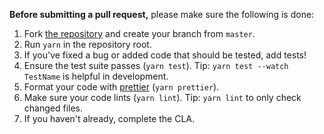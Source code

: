 **Before submitting a pull request,** please make sure the following is done:

1. Fork [the repository](https://github.com/tgorka/schemaberry) and create your branch from `master`.
2. Run `yarn` in the repository root.
3. If you've fixed a bug or added code that should be tested, add tests!
4. Ensure the test suite passes (`yarn test`). Tip: `yarn test --watch TestName` is helpful in development.
5. Format your code with [prettier](https://github.com/prettier/prettier) (`yarn prettier`).
6. Make sure your code lints (`yarn lint`). Tip: `yarn lint` to only check changed files.
7. If you haven't already, complete the CLA.
